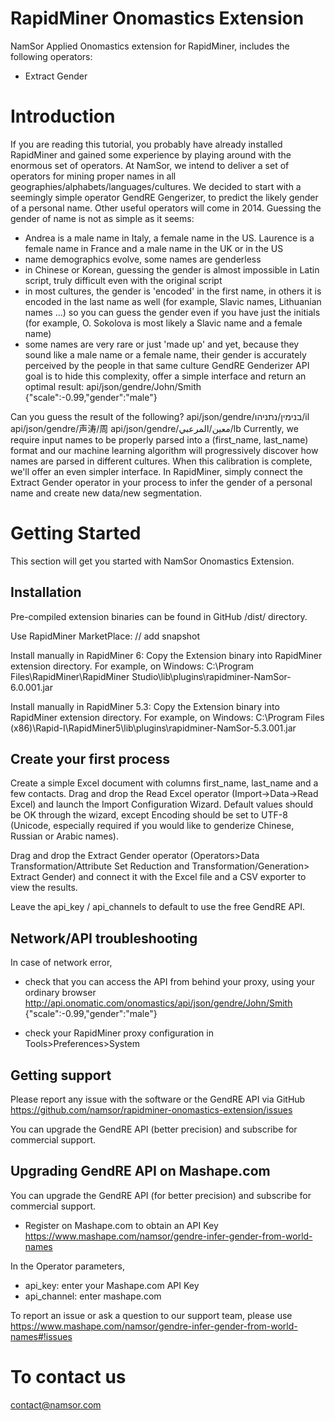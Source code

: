 RapidMiner Onomastics Extension
===============================

NamSor Applied Onomastics extension for RapidMiner, includes the following operators:
- Extract Gender

# Introduction

If you are reading this tutorial, you probably have already installed RapidMiner and gained some experience by playing around with the enormous set of operators.
At NamSor, we intend to deliver a set of operators for mining proper names in all geographies/alphabets/languages/cultures. We decided to start with a seemingly simple operator GendRE Gengerizer, to predict the likely gender of a personal name. Other useful operators will come in 2014. 
Guessing the gender of name is not as simple as it seems:
- Andrea is a male name in Italy, a female name in the US. Laurence is a female name in France and a male name in the UK or in the US
- name demographics evolve, some names are genderless
- in Chinese or Korean, guessing the gender is almost impossible in Latin script, truly difficult even with the original script
- in most cultures, the gender is 'encoded' in the first name, in others it is encoded in the last name as well (for example, Slavic names, Lithuanian names ...) so you can guess the gender even if you have just the initials (for example, O. Sokolova is most likely a Slavic name and a female name)
- some names are very rare or just 'made up' and yet, because they sound like a male name or a female name, their gender is accurately perceived by the people in that same culture
GendRE Genderizer API goal is to hide this complexity, offer a simple interface and return an optimal result:
api/json/gendre/John/Smith
{"scale":-0.99,"gender":"male"}

Can you guess the result of the following?
api/json/gendre/בנימין/נתניהו/il 
api/json/gendre/声涛/周
api/json/gendre/معين/المرعبي/lb
Currently, we require input names to be properly parsed into a (first_name, last_name) format and our machine learning algorithm will progressively discover how names are parsed in different cultures. When this calibration is complete, we'll offer an even simpler interface. 
In RapidMiner, simply connect the Extract Gender operator in your process to infer the gender of a personal name and create new data/new segmentation.

# Getting Started
This section will get you started with NamSor Onomastics Extension. 

## Installation

Pre-compiled extension binaries can be found in GitHub /dist/ directory.

Use RapidMiner MarketPlace:
// add snapshot

Install manually in RapidMiner 6:
Copy the Extension binary into RapidMiner extension directory. For example, on Windows:
C:\Program Files\RapidMiner\RapidMiner Studio\lib\plugins\rapidminer-NamSor-6.0.001.jar

Install manually in RapidMiner 5.3:
Copy the Extension binary into RapidMiner extension directory. For example, on Windows:
C:\Program Files (x86)\Rapid-I\RapidMiner5\lib\plugins\rapidminer-NamSor-5.3.001.jar

## Create your first process
Create a simple Excel document with columns first_name, last_name and a few contacts.
Drag and drop the Read Excel operator (Import->Data->Read Excel) and launch the Import Configuration Wizard.
Default values should be OK through the wizard, except Encoding should be set to UTF-8 (Unicode, especially required if you would like to genderize Chinese, Russian or Arabic names).

Drag and drop the Extract Gender operator (Operators>Data Transformation/Attribute Set Reduction and Transformation/Generation> Extract Gender) and connect it with the Excel file and a CSV exporter to view the results. 
 
Leave the api_key / api_channels to default to use the free GendRE API.

## Network/API troubleshooting
In case of network error,
- check that you can access the API from behind your proxy, using your ordinary browser
http://api.onomatic.com/onomastics/api/json/gendre/John/Smith
{"scale":-0.99,"gender":"male"}

- check your RapidMiner proxy configuration in Tools>Preferences>System

## Getting support
Please report any issue with the software or the GendRE API via GitHub
https://github.com/namsor/rapidminer-onomastics-extension/issues

You can upgrade the GendRE API (better precision) and subscribe for commercial support.

## Upgrading GendRE API on Mashape.com
You can upgrade the GendRE API (for better precision) and subscribe for commercial support.
- Register on Mashape.com to obtain an API Key
https://www.mashape.com/namsor/gendre-infer-gender-from-world-names

In the Operator parameters,
- api_key: enter your Mashape.com API Key
- api_channel: enter mashape.com
 
To report an issue or ask a question to our support team, please use
https://www.mashape.com/namsor/gendre-infer-gender-from-world-names#!issues

# To contact us
contact@namsor.com
